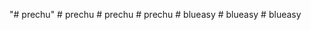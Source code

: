 "# prechu" 
#   p r e c h u  
 #   p r e c h u  
 #   p r e c h u  
 #   b l u e a s y  
 #   b l u e a s y  
 #   b l u e a s y  
 